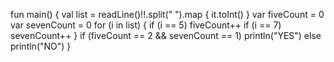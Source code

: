 
fun main() {
    val list = readLine()!!.split(" ").map { it.toInt() }
    var fiveCount = 0
    var sevenCount = 0
    for (i in list) {
        if (i == 5) fiveCount++
        if (i == 7) sevenCount++
    }
    if (fiveCount == 2 && sevenCount == 1) println("YES") else println("NO")
}
